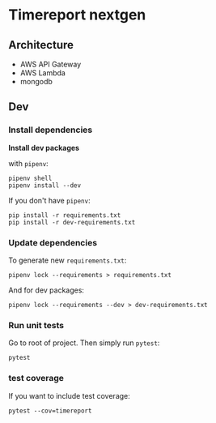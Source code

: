# Timereport nextgen

## Architecture
* AWS API Gateway
* AWS Lambda
* mongodb

## Dev
### Install dependencies
__Install dev packages__

with `pipenv`:
```
pipenv shell
pipenv install --dev
```

If you don't have `pipenv`:
```
pip install -r requirements.txt
pip install -r dev-requirements.txt
```
### Update dependencies
To generate new `requirements.txt`:
```
pipenv lock --requirements > requirements.txt
```
And for dev packages:
```
pipenv lock --requirements --dev > dev-requirements.txt
```
### Run unit tests
Go to root of project.
Then simply run `pytest`:
```
pytest
```
### test coverage
If you want to include test coverage:
```
pytest --cov=timereport 
```
